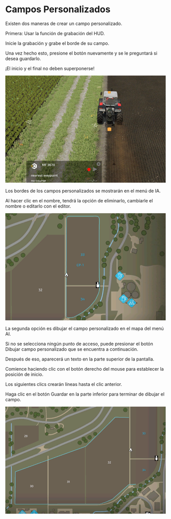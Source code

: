 # Campos Personalizados

  
  
Existen dos maneras de crear un campo personalizado.  
  
Primera: Usar la función de grabación del HUD.  
  
Inicie la grabación y grabe el borde de su campo.  
  
Una vez hecho esto, presione el botón nuevamente y se le preguntará si desea guardarlo.  
  
¡El inicio y el final no deben superponerse!  
  


![Image](../assets/images/recordcustomhelp_0_0_765_510.png)

  
  
Los bordes de los campos personalizados se mostrarán en el menú de IA.  
  
Al hacer clic en el nombre, tendrá la opción de eliminarlo, cambiarle el nombre o editarlo con el editor.  
  


![Image](../assets/images/donecustomhelp_0_0_765_510.png)

  
  
La segunda opción es dibujar el campo personalizado en el mapa del menú AI.  
  
Si no se selecciona ningún punto de acceso, puede presionar el botón Dibujar campo personalizado que se encuentra a continuación.  
  
Después de eso, aparecerá un texto en la parte superior de la pantalla.  
  
Comience haciendo clic con el botón derecho del mouse para establecer la posición de inicio.  
  
Los siguientes clics crearán líneas hasta el clic anterior.  
  
Haga clic en el botón Guardar en la parte inferior para terminar de dibujar el campo.  
  


![Image](../assets/images/drawcustomhelp_0_0_765_510.png)


